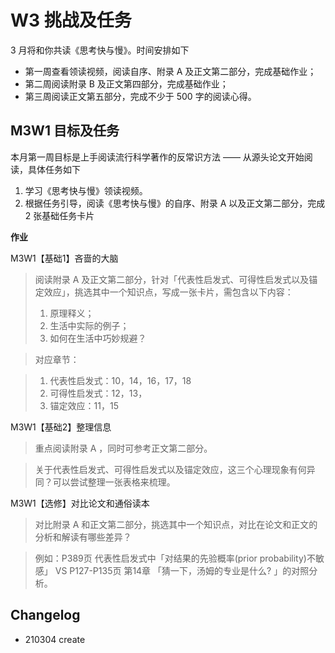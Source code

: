# W3 挑战及任务

3 月将和你共读《思考快与慢》。时间安排如下

- 第一周查看领读视频，阅读自序、附录 A 及正文第二部分，完成基础作业；
- 第二周阅读附录 B 及正文第四部分，完成基础作业；
- 第三周阅读正文第五部分，完成不少于 500 字的阅读心得。

## M3W1 目标及任务

本月第一周目标是上手阅读流行科学著作的反常识方法 —— 从源头论文开始阅读，具体任务如下 

1. 学习《思考快与慢》领读视频。
2. 根据任务引导，阅读《思考快与慢》的自序、附录 A 以及正文第二部分，完成 2 张基础任务卡片

**作业**

M3W1【基础1】吝啬的大脑

>阅读附录 A 及正文第二部分，针对「代表性启发式、可得性启发式以及锚定效应」，挑选其中一个知识点，写成一张卡片，需包含以下内容：
>1. 原理释义；
>2. 生活中实际的例子；
>3. 如何在生活中巧妙规避？

>对应章节：

>1. 代表性启发式：10，14，16，17，18
>2. 可得性启发式：12，13，
>3. 锚定效应：11，15

M3W1【基础2】整理信息

>重点阅读附录 A ，同时可参考正文第二部分。

>关于代表性启发式、可得性启发式以及锚定效应，这三个心理现象有何异同？可以尝试整理一张表格来梳理。

M3W1【选修】对比论文和通俗读本

>对比附录 A 和正文第二部分，挑选其中一个知识点，对比在论文和正文的分析和解读有哪些差异？

>例如：P389页 代表性启发式中「对结果的先验概率(prior probability)不敏感」  VS  P127-P135页 第14章 「猜一下，汤姆的专业是什么? 」的对照分析。

## Changelog

- 210304 create
